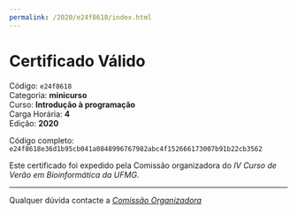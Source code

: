 ```yaml
---
permalink: /2020/e24f8618/index.html
---
```


# Certificado Válido

Código: `e24f8618`<br>
Categoria: **minicurso**<br>
Curso: **Introdução à programação**<br>
Carga Horária: **4**<br>
Edição: **2020**<br>


Código completo: `e24f8618e36d1b95cb041a0848996767982abc4f152666173007b91b22cb3562`


Este certificado foi expedido pela Comissão organizadora do *IV Curso de Verão em Bioinformática da UFMG*.

----

Qualquer dúvida contacte a [_Comissão Organizadora_](<mailto:cursobioinfoufmg@gmail.com$subject=[Certificados]>)

